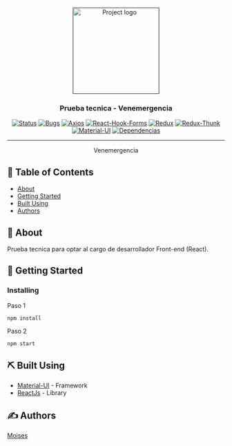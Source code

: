 <p align="center">
  <a href="" rel="noopener">
 <img width=200px height=200px src="doc\asistensi-logo.png" alt="Project logo"></a>
</p>

<h3 align="center">Prueba tecnica - Venemergencia</h3>

<div align="center">

[![Status](https://img.shields.io/badge/status-active-success.svg)]()
[![Bugs](https://img.shields.io/badge/bugs-1-important.svg)]()
[![Axios](https://img.shields.io/badge/axios-0.21.1-blue.svg)]()
[![React-Hook-Forms](https://img.shields.io/badge/react--hook--form-6.15.5-blue.svg)]()
[![Redux](https://img.shields.io/badge/redux-4.0.5-blue.svg)]()
[![Redux-Thunk](https://img.shields.io/badge/redux--thunk-2.3.0-blue.svg)]()
[![Material-UI](https://img.shields.io/badge/material--ui-4.11.3-blue.svg)]()
[![Dependencias](https://img.shields.io/badge/dependencies-up%20to%20date-brightgreen)](#about)

</div>

---

<p align="center"> Venemergencia
    <br> 
</p>

## 📝 Table of Contents

- [About](#about)
- [Getting Started](#getting_started)
- [Built Using](#built_using)
- [Authors](#authors)


## 🧐 About <a name = "about"></a>

Prueba tecnica para optar al cargo de desarrollador Front-end (React).

## 🏁 Getting Started <a name = "getting_started"></a>


### Installing

Paso 1

```
npm install
```

Paso 2

```
npm start
```

## ⛏️ Built Using <a name = "built_using"></a>

- [Material-UI](https://material-ui.com/) - Framework
- [ReactJs](https://es.reactjs.org/) - Library

## ✍️ Authors <a name = "authors"></a>

[Moises](https://www.linkedin.com/in/mois%C3%A9s-escudero-cavalieri-978a341b2/)
